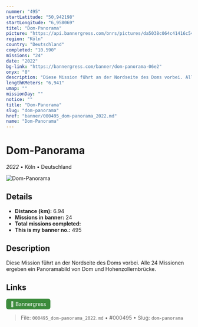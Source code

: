 ```yaml
---
nummer: "495"
startLatitude: "50,942198"
startLongitude: "6,958069"
titel: "Dom-Panorama"
picture: "https://api.bannergress.com/bnrs/pictures/da5038c064c41416c54e3fde7d3042a6"
region: "Köln"
country: "Deutschland"
completed: "10.590"
missions: "24"
date: "2022"
bg-link: "https://bannergress.com/banner/dom-panorama-06e2"
onyx: "0"
description: "Diese Mission führt an der Nordseite des Doms vorbei. Alle 24 Missionen ergeben ein Panoramabild von Dom und Hohenzollernbrücke."
lengthKMeters: "6,941"
umap: ""
missionDay: ""
notice: ""
title: "Dom-Panorama"
slug: "dom-panorama"
href: "banner/000495_dom-panorama_2022.md"
name: "Dom-Panorama"
---
```

# Dom-Panorama

*2022* • Köln • Deutschland

![Dom-Panorama](https://api.bannergress.com/bnrs/pictures/da5038c064c41416c54e3fde7d3042a6)



## Details
- **Distance (km):** 6.94
- **Missions in banner:** 24
- **Total missions completed:** 
- **This is my banner no.:** 495



## Description
Diese Mission führt an der Nordseite des Doms vorbei. Alle 24 Missionen ergeben ein Panoramabild von Dom und Hohenzollernbrücke.



## Links
<a href="https://bannergress.com/banner/dom-panorama-06e2" target="_blank" style="display:inline-block;margin-right:8px;padding:6px 12px;background:#3c8b3c;color:#fff;text-decoration:none;border-radius:6px;">🔗 Bannergress</a>



> File: `000495_dom-panorama_2022.md` • #000495 • Slug: `dom-panorama`

